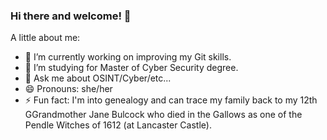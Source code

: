 ### Hi there and welcome! 👋

A little about me:

- 🔭 I’m currently working on improving my Git skills.
- 🌱 I’m  studying for Master of Cyber Security degree.
- 💬 Ask me about OSINT/Cyber/etc...
- 😄 Pronouns: she/her
- ⚡ Fun fact: I'm into genealogy and can trace my family back to my 12th GGrandmother Jane Bulcock who died in the Gallows as one of the Pendle Witches of 1612 (at Lancaster Castle).

<!--
**mysticitgirl/mysticitgirl** is a ✨ _special_ ✨ repository because its `README.md` (this file) appears on your GitHub profile.

Here are some ideas to get you started:-->
